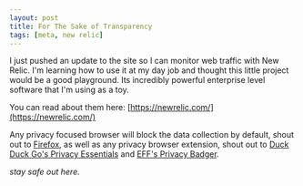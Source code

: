 ```yaml
---
layout: post
title: For The Sake of Transparency
tags: [meta, new relic]
---
```


I just pushed an update to the site so I can monitor web traffic with New Relic. I'm learning how to use it at my day job and thought this little project would be a good playground. Its incredibly powerful enterprise level software that I'm using as a toy.

 You can read about them here: [https://newrelic.com/](https://newrelic.com/)

Any privacy focused browser will block the data collection by default, shout out to [Firefox](https://www.mozilla.org/en-US/firefox/new/), as well as any privacy browser extension, shout out to [Duck Duck Go's Privacy Essentials](https://duckduckgo.com/app) and [EFF's Privacy Badger](https://privacybadger.org/).

<i class="purple">stay safe out here.</i>